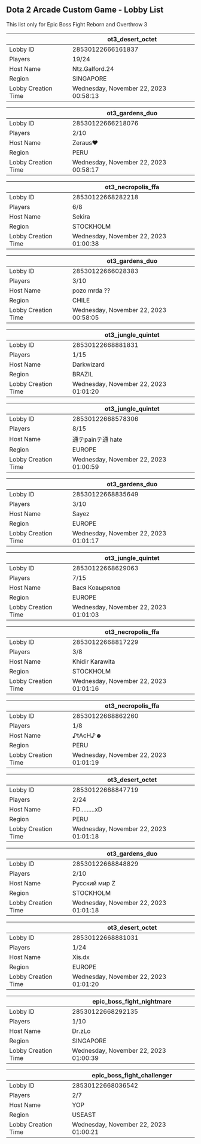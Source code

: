 ## Dota 2 Arcade Custom Game - Lobby List

This list only for Epic Boss Fight Reborn and Overthrow 3

|  | ot3_desert_octet |
| ------ | ------ |
| Lobby ID | 28530122666161837 |
| Players | 19/24 |
| Host Name | Ntz.Galford.24 |
| Region | SINGAPORE |
| Lobby Creation Time | Wednesday, November 22, 2023 00:58:13 |


|  | ot3_gardens_duo |
| ------ | ------ |
| Lobby ID | 28530122666218076 |
| Players | 2/10 |
| Host Name | Zeraus♥ |
| Region | PERU |
| Lobby Creation Time | Wednesday, November 22, 2023 00:58:17 |


|  | ot3_necropolis_ffa |
| ------ | ------ |
| Lobby ID | 28530122668282218 |
| Players | 6/8 |
| Host Name | Sekira |
| Region | STOCKHOLM |
| Lobby Creation Time | Wednesday, November 22, 2023 01:00:38 |


|  | ot3_gardens_duo |
| ------ | ------ |
| Lobby ID | 28530122666028383 |
| Players | 3/10 |
| Host Name | pozo mrda ?? |
| Region | CHILE |
| Lobby Creation Time | Wednesday, November 22, 2023 00:58:05 |


|  | ot3_jungle_quintet |
| ------ | ------ |
| Lobby ID | 28530122668881831 |
| Players | 1/15 |
| Host Name | Darkwizard |
| Region | BRAZIL |
| Lobby Creation Time | Wednesday, November 22, 2023 01:01:20 |


|  | ot3_jungle_quintet |
| ------ | ------ |
| Lobby ID | 28530122668578306 |
| Players | 8/15 |
| Host Name | 通テpainテ通 hate |
| Region | EUROPE |
| Lobby Creation Time | Wednesday, November 22, 2023 01:00:59 |


|  | ot3_gardens_duo |
| ------ | ------ |
| Lobby ID | 28530122668835649 |
| Players | 3/10 |
| Host Name | Sayez |
| Region | EUROPE |
| Lobby Creation Time | Wednesday, November 22, 2023 01:01:17 |


|  | ot3_jungle_quintet |
| ------ | ------ |
| Lobby ID | 28530122668629063 |
| Players | 7/15 |
| Host Name | Вася Ковырялов |
| Region | EUROPE |
| Lobby Creation Time | Wednesday, November 22, 2023 01:01:03 |


|  | ot3_necropolis_ffa |
| ------ | ------ |
| Lobby ID | 28530122668817229 |
| Players | 3/8 |
| Host Name | Khidir Karawita |
| Region | STOCKHOLM |
| Lobby Creation Time | Wednesday, November 22, 2023 01:01:16 |


|  | ot3_necropolis_ffa |
| ------ | ------ |
| Lobby ID | 28530122668862260 |
| Players | 1/8 |
| Host Name | ♪tAcH♪☻ |
| Region | PERU |
| Lobby Creation Time | Wednesday, November 22, 2023 01:01:19 |


|  | ot3_desert_octet |
| ------ | ------ |
| Lobby ID | 28530122668847719 |
| Players | 2/24 |
| Host Name | FD.........xD |
| Region | PERU |
| Lobby Creation Time | Wednesday, November 22, 2023 01:01:18 |


|  | ot3_gardens_duo |
| ------ | ------ |
| Lobby ID | 28530122668848829 |
| Players | 2/10 |
| Host Name | Русский мир Z |
| Region | STOCKHOLM |
| Lobby Creation Time | Wednesday, November 22, 2023 01:01:18 |


|  | ot3_desert_octet |
| ------ | ------ |
| Lobby ID | 28530122668881031 |
| Players | 1/24 |
| Host Name | Xis.dx |
| Region | EUROPE |
| Lobby Creation Time | Wednesday, November 22, 2023 01:01:20 |


|  | epic_boss_fight_nightmare |
| ------ | ------ |
| Lobby ID | 28530122668292135 |
| Players | 1/10 |
| Host Name | Dr.zLo |
| Region | SINGAPORE |
| Lobby Creation Time | Wednesday, November 22, 2023 01:00:39 |


|  | epic_boss_fight_challenger |
| ------ | ------ |
| Lobby ID | 28530122668036542 |
| Players | 2/7 |
| Host Name | YOP |
| Region | USEAST |
| Lobby Creation Time | Wednesday, November 22, 2023 01:00:21 |


